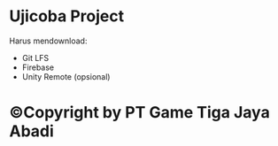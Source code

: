 # Ujicoba Project
Harus mendownload:
- Git LFS
- Firebase
- Unity Remote (opsional)

# ©Copyright by PT Game Tiga Jaya Abadi
